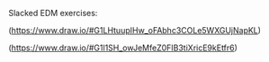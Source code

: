 Slacked EDM exercises:

(https://www.draw.io/#G1LHtuupIHw_oFAbhc3COLe5WXGUjNapKL)

(https://www.draw.io/#G1l1SH_owJeMfeZ0FIB3tiXricE9kEtfr6)